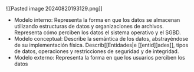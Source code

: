 ![[Pasted image 20240820193129.png]]
- Modelo interno: Representa la forma en que los datos se almacenan utilizando estructuras de datos y organizaciones de archivos. Representa cómo perciben los datos el sistema operativo y el SGBD.
-  Modelo conceptual: Describe la semántica de los datos, abstrayéndose de su implementación física. Describ[[Entidades|e [[entid]]ades]], tipos de datos, operaciones y restricciones de seguridad y de integridad. 
- Modelo externo: Representa la forma en que los usuarios perciben los datos